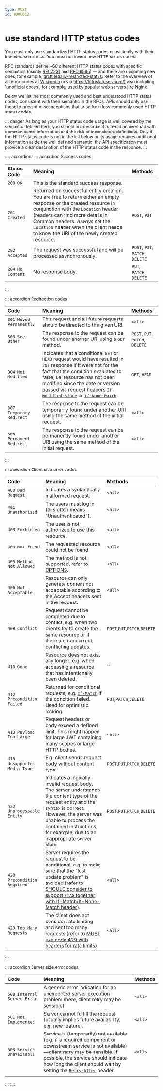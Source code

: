 ```yaml
---
type: MUST
id: R000012
---
```


# use standard HTTP status codes

You must only use standardized HTTP status codes consistently with their intended semantics.
You must not invent new HTTP status codes.

RFC standards define ~60 different HTTP status codes with specific semantics (mainly [RFC7231](https://tools.ietf.org/html/rfc7231#section-6) and [RFC 6585](https://tools.ietf.org/html/rfc6585)) — and there are upcoming new ones, for example, [draft legally-restricted-status](https://tools.ietf.org/html/draft-tbray-http-legally-restricted-status-05).
Refer to the overview of all error codes at [Wikipedia](https://en.wikipedia.org/wiki/List_of_HTTP_status_codes) or via <https://httpstatuses.com/)> also including 'unofficial codes', for example, used by popular web servers like Nginx.

Below we list the most commonly used and best understood HTTP status codes, consistent with their semantic in the RFCs.
APIs should only use these to prevent misconceptions that arise from less commonly used HTTP status codes.

::: danger
As long as your HTTP status code usage is well covered by the semantic defined here, you should not describe it to avoid an overload with common sense information and the risk of inconsistent definitions. Only if the HTTP status code is not in the list below or its usage requires additional information aside the well defined semantic, the API specification must provide a clear description of the HTTP status code in the response.
:::

:::: accordions
::: accordion Success codes

| Status Code      | Meaning                                                                                                                                                                                                                                                                                                             | Methods                          |
| :--------------- | :------------------------------------------------------------------------------------------------------------------------------------------------------------------------------------------------------------------------------------------------------------------------------------------------------------------ | :------------------------------- |
| `200 OK`         | This is the standard success response.                                                                                                                                                                                                                                                                              |                                  |
| `201 Created`    | Returned on successful entity creation. You are free to return either an empty response or the created resource in conjunction with the `Location` header (readers can find more details in Common headers. _Always_ set the `Location` header when the client needs to know the URI of the newly created resource. | `POST`, `PUT`                    |
| `202 Accepted`   | The request was successful and will be processed asynchronously.                                                                                                                                                                                                                                                    | `POST`, `PUT`, `PATCH`, `DELETE` |
| `204 No Content` | No response body.                                                                                                                                                                                                                                                                                                   | `PUT`, `PATCH`, `DELETE`         |

:::

::: accordion Redirection codes

| Code                     | Meaning                                                                                                                                                                                                                                                                                                                                                                                              | Methods                          |
| :----------------------- | :--------------------------------------------------------------------------------------------------------------------------------------------------------------------------------------------------------------------------------------------------------------------------------------------------------------------------------------------------------------------------------------------------- | :------------------------------- |
| `301 Moved Permanently`  | This request and all future requests should be directed to the given URI.                                                                                                                                                                                                                                                                                                                            | `<all>`                          |
| `303 See Other`          | The response to the request can be found under another URI using a `GET` method.                                                                                                                                                                                                                                                                                                                     | `POST`, `PUT`, `PATCH`, `DELETE` |
| `304 Not Modified`       | Indicates that a conditional `GET` or `HEAD` request would have resulted in `200` response if it were not for the fact that the condition evaluated to false, i.e. resource has not been modified since the date or version passed via request headers [`If-Modified-Since`](https://tools.ietf.org/html/rfc7232#section-3.3) or [`If-None-Match`](https://tools.ietf.org/html/rfc7232#section-3.2). | `GET`, `HEAD`                    |
| `307 Temporary Redirect` | The response to the request can be temporarily found under another URI using the same method of the initial request.                                                                                                                                                                                                                                                                                 | `<all>`                          |
| `308 Permanent Redirect` | The response to the request can be permanently found under another URI using the same method of the initial request.                                                                                                                                                                                                                                                                                 | `<all>`                          |

:::

::: accordion Client side error codes

| Code                         | Meaning                                                                                                                                                                                                                                                       | Methods                       |
| :--------------------------- | :------------------------------------------------------------------------------------------------------------------------------------------------------------------------------------------------------------------------------------------------------------ | :---------------------------- |
| `400 Bad Request`            | Indicates a syntactically malformed request.                                                                                                                                                                                                                  | `<all>`                       |
| `401 Unauthorized`           | The users must log in (this often means "Unauthenticated").                                                                                                                                                                                                   | `<all>`                       |
| `403 Forbidden`              | The user is not authorized to use this resource.                                                                                                                                                                                                              | `<all>`                       |
| `404 Not Found`              | The requested resource could not be found.                                                                                                                                                                                                                    | `<all>`                       |
| `405 Method Not Allowed`     | The method is not supported, refer to [OPTIONS](R000007).                                                                                                                                                                                                     | `<all>`                       |
| `406 Not Acceptable`         | Resource can only generate content not acceptable according to the Accept headers sent in the request.                                                                                                                                                        | `<all>`                       |
| `409 Conflict`               | Request cannot be completed due to conflict, e.g. when two clients try to create the same resource or if there are concurrent, conflicting updates.                                                                                                           | `POST`,`PUT`,`PATCH`,`DELETE` |
| `410 Gone`                   | Resource does not exist any longer, e.g. when accessing a resource that has intentionally been deleted.                                                                                                                                                       | ``                            |
| `412 Precondition Failed`    | Returned for conditional requests, e.g. [`If-Match`](https://tools.ietf.org/html/rfc7232#section-3.1) if the condition failed. Used for optimistic locking.                                                                                                   | `PUT`,`PATCH`,`DELETE`        |
| `413 Payload Too Large`      | Request headers or body exceed a defined limit. This might happen for large JWT containing many scopes or large HTTP bodies.                                                                                                                                  | `<all>`                       |
| `415 Unsupported Media Type` | E.g. client sends request body without content type.                                                                                                                                                                                                          | `POST`,`PUT`,`PATCH`,`DELETE` |
| `422 Unprocessable Entity`   | Indicates a logically invalid request body. The server understands the content type of the request entity and the syntax is correct. However, the server was unable to process the contained instructions, for example, due to an inappropriate server state. | `POST`,`PUT`,`PATCH`,`DELETE` |
| `428 Precondition Required`  | Server requires the request to be conditional, e.g. to make sure that the "lost update problem" is avoided (refer to [SHOULD consider to support `ETAG` together with If-Match/If-None-Match header](R000060)).                                               | `<all>`                       |
| `429 Too Many Requests`      | The client does not consider rate limiting and sent too many requests (refer to [MUST use code 429 with headers for rate limits](R000014)).                                                                                                                   | `<all>`                       |

:::

::: accordion Server side error codes

| Code                        | Meaning                                                                                                                                                                                                                                                                                                         | Methods |
| :-------------------------- | :-------------------------------------------------------------------------------------------------------------------------------------------------------------------------------------------------------------------------------------------------------------------------------------------------------------- | :------ |
| `500 Internal Server Error` | A generic error indication for an unexpected server execution problem (here, client retry may be sensible)                                                                                                                                                                                                      | `<all>` |
| `501 Not Implemented`       | Server cannot fulfill the request (usually implies future availability, e.g. new feature).                                                                                                                                                                                                                      | `<all>` |
| `503 Service Unavailable`   | Service is (temporarily) not available (e.g. if a required component or downstream service is not available) — client retry may be sensible. If possible, the service should indicate how long the client should wait by setting the [`Retry-After`](https://tools.ietf.org/html/rfc7231#section-7.1.3) header. | `<all>` |
|                             |                                                                                                                                                                                                                                                                                                                 |

:::
::::
